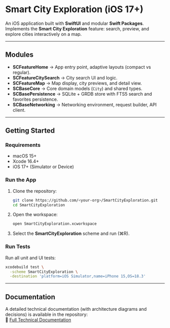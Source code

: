 # Smart City Exploration (iOS 17+)

An iOS application built with **SwiftUI** and modular **Swift Packages**.  
Implements the **Smart City Exploration** feature: search, preview, and explore cities interactively on a map.

---

## Modules

- **SCFeatureHome** → App entry point, adaptive layouts (compact vs regular).
- **SCFeatureCitySearch** → City search UI and logic.
- **SCFeatureMap** → Map display, city previews, and detail view.
- **SCBaseCore** → Core domain models (`City`) and shared types.
- **SCBasePersistence** → SQLite + GRDB store with FTS5 search and favorites persistence.
- **SCBaseNetworking** → Networking environment, request builder, API client.

---

## Getting Started

### Requirements
- macOS 15+
- Xcode 16.4+
- iOS 17+ (Simulator or Device)

### Run the App
1. Clone the repository:
   ```bash
   git clone https://github.com/<your-org>/SmartCityExploration.git
   cd SmartCityExploration
   ```
2. Open the workspace:
   ```bash
   open SmartCityExploration.xcworkspace
   ```
3. Select the **SmartCityExploration** scheme and run (⌘R).

### Run Tests
Run all unit and UI tests:
```bash
xcodebuild test \
  -scheme SmartCityExploration \
  -destination 'platform=iOS Simulator,name=iPhone 15,OS=18.3'
```

---

## Documentation
A detailed technical documentation (with architecture diagrams and decisions) is available in the repository:  
📄 [Full Technical Documentation](docs/DOCUMENTATION.md)